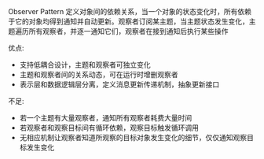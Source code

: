 Observer Pattern 定义对象间的依赖关系，当一个对象的状态变化时，所有依赖于它的对象均得到通知并自动更新。观察者订阅某主题，当主题状态发生变化，主题遍历所有观察者，并逐一通知它们，观察者在接到通知后执行某些操作

优点:

- 支持低耦合设计，主题和观察者可独立变化
- 主题和观察者间的关系动态，可在运行时增删观察者
- 表示层和数据逻辑层分离，定义消息更新传递机制，抽象更新接口

不足:

- 若一个主题有大量观察者，通知所有观察者耗费大量时间
- 若观察者和观察目标间有循环依赖，观察目标触发循环调用
- 无相应机制让观察者知道所观察的目标对象发生变化的细节，仅仅通知观察目标发生变化

